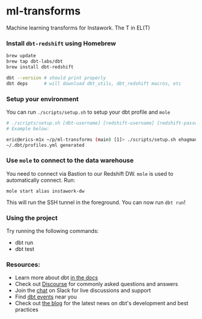# ml-transforms

Machine learning transforms for Instawork. The T in EL(T)

### Install `dbt-redshift` using Homebrew

```bash
brew update
brew tap dbt-labs/dbt
brew install dbt-redshift

dbt --version # should print properly
dbt deps      # will download dbt_utils, dbt_redshift macros, etc
```

### Setup your environment

You can run `./scripts/setup.sh` to setup your dbt profile and `mole`

```bash
# ./scripts/setup.sh [dbt-username] [redshift-username] [redshift-password]
# Example below:

eric@erics-m1x ~/p/ml-transforms (main) [1]> ./scripts/setup.sh ehagman ml aBC1de2Fg3
~/.dbt/profiles.yml generated
```

### Use `mole` to connect to the data warehouse

You need to connect via Bastion to our Redshift DW. `mole` is used to automatically connect. Run:

```
mole start alias instawork-dw
```

This will run the SSH tunnel in the foreground. You can now run `dbt run`!

### Using the project

Try running the following commands:

- dbt run
- dbt test

### Resources:

- Learn more about dbt [in the docs](https://docs.getdbt.com/docs/introduction)
- Check out [Discourse](https://discourse.getdbt.com/) for commonly asked questions and answers
- Join the [chat](http://slack.getdbt.com/) on Slack for live discussions and support
- Find [dbt events](https://events.getdbt.com) near you
- Check out [the blog](https://blog.getdbt.com/) for the latest news on dbt's development and best practices
